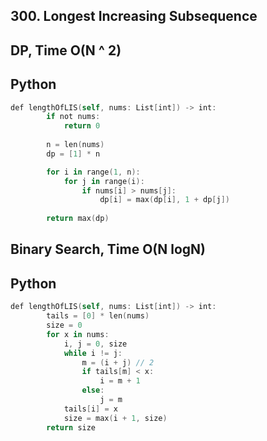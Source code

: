 ## 300. Longest Increasing Subsequence
## DP, Time O(N ^ 2)
## Python
```swift
def lengthOfLIS(self, nums: List[int]) -> int:
        if not nums:
            return 0
        
        n = len(nums)
        dp = [1] * n

        for i in range(1, n):
            for j in range(i):
                if nums[i] > nums[j]:
                    dp[i] = max(dp[i], 1 + dp[j])
                    
        return max(dp)
```
## Binary Search, Time O(N logN)
## Python
```swift
def lengthOfLIS(self, nums: List[int]) -> int:
        tails = [0] * len(nums)
        size = 0
        for x in nums:
            i, j = 0, size
            while i != j:
                m = (i + j) // 2
                if tails[m] < x:
                    i = m + 1
                else:
                    j = m
            tails[i] = x
            size = max(i + 1, size)
        return size
```
